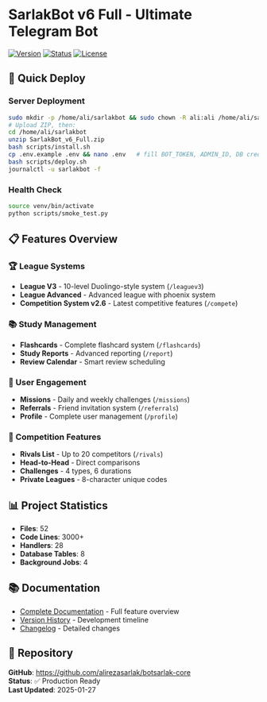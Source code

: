 # SarlakBot v6 Full - Ultimate Telegram Bot

[![Version](https://img.shields.io/badge/version-v6.1%20Ultimate-blue.svg)](https://github.com/alirezasarlak/botsarlak-core)
[![Status](https://img.shields.io/badge/status-Production%20Ready-green.svg)](https://github.com/alirezasarlak/botsarlak-core)
[![License](https://img.shields.io/badge/license-MIT-yellow.svg)](https://github.com/alirezasarlak/botsarlak-core)

## 🚀 Quick Deploy

### Server Deployment
```bash
sudo mkdir -p /home/ali/sarlakbot && sudo chown -R ali:ali /home/ali/sarlakbot
# Upload ZIP, then:
cd /home/ali/sarlakbot
unzip SarlakBot_v6_Full.zip
bash scripts/install.sh
cp .env.example .env && nano .env   # fill BOT_TOKEN, ADMIN_ID, DB creds
bash scripts/deploy.sh
journalctl -u sarlakbot -f
```

### Health Check
```bash
source venv/bin/activate
python scripts/smoke_test.py
```

## 📋 Features Overview

### 🏆 League Systems
- **League V3** - 10-level Duolingo-style system (`/leaguev3`)
- **League Advanced** - Advanced league with phoenix system
- **Competition System v2.6** - Latest competitive features (`/compete`)

### 📚 Study Management
- **Flashcards** - Complete flashcard system (`/flashcards`)
- **Study Reports** - Advanced reporting (`/report`)
- **Review Calendar** - Smart review scheduling

### 🎯 User Engagement
- **Missions** - Daily and weekly challenges (`/missions`)
- **Referrals** - Friend invitation system (`/referrals`)
- **Profile** - Complete user management (`/profile`)

### 🏅 Competition Features
- **Rivals List** - Up to 20 competitors (`/rivals`)
- **Head-to-Head** - Direct comparisons
- **Challenges** - 4 types, 6 durations
- **Private Leagues** - 8-character unique codes

## 📊 Project Statistics
- **Files**: 52
- **Code Lines**: 3000+
- **Handlers**: 28
- **Database Tables**: 8
- **Background Jobs**: 4

## 📚 Documentation
- [Complete Documentation](DOCUMENTATION.md) - Full feature overview
- [Version History](VERSION_HISTORY.md) - Development timeline
- [Changelog](CHANGELOG.md) - Detailed changes

## 🔗 Repository
**GitHub**: https://github.com/alirezasarlak/botsarlak-core  
**Status**: ✅ Production Ready  
**Last Updated**: 2025-01-27
